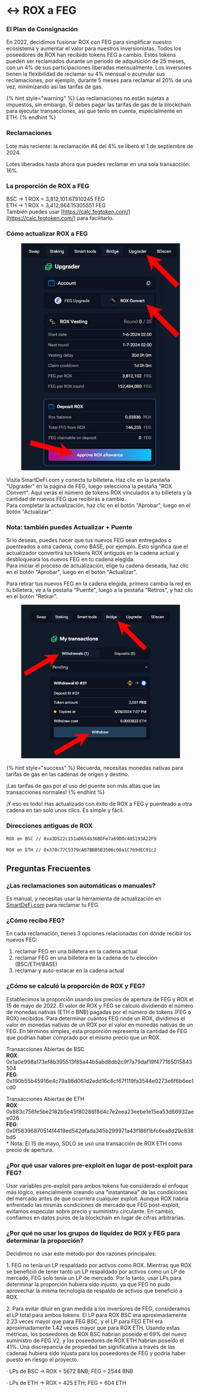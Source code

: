 # ↔️ ROX a FEG

### El Plan de Consignación&#x20;

En 2022, decidimos fusionar ROX con FEG para simplificar nuestro ecosistema y aumentar el valor para nuestros inversionistas. Todos los poseedores de ROX han recibido tokens FEG a cambio. Estos tokens pueden ser reclamados durante un período de adquisición de 25 meses, con un 4% de sus participaciones liberadas mensualmente. Los inversores tienen la flexibilidad de reclamar su 4% mensual o acumular sus reclamaciones, por ejemplo, durante 5 meses para reclamar el 20% de una vez, minimizando así las tarifas de gas.

{% hint style="warning" %}
Las reclamaciones no están sujetas a impuestos, sin embargo, SÍ debes pagar las tarifas de gas de la blockchain para ejecutar transacciones, así que tenlo en cuenta, especialmente en ETH.
{% endhint %}

### Reclamaciones

Lote más reciente: la reclamación #4 del 4% se liberó el 1 de septiembre de 2024.

Lotes liberados hasta ahora que puedes reclamar en una sola transacción: 16%.

### La proporción de ROX a FEG&#x20;

BSC → 1 ROX = 3,812,101.67910245 FEG\
ETH → 1 ROX = 3,412,864.15305551 FEG\
También puedes usar [https://calc.fegtoken.com/](https://calc.fegtoken.com/) para facilitarlo.

### Cómo actualizar ROX a FEG

<figure><img src="../../.gitbook/assets/ROX to FEG.jpg" alt=""><figcaption></figcaption></figure>

Visita SmartDeFi.com y conecta tu billetera. Haz clic en la pestaña "Upgrader" en la página de FEG, luego selecciona la pestaña "ROX Convert". Aquí verás el número de tokens ROX vinculados a tu billetera y la cantidad de nuevos FEG que recibirás a cambio.\
Para completar la actualización, haz clic en el botón "Aprobar", luego en el botón "Actualizar".

### Nota: también puedes Actualizar + Puente

Si lo deseas, puedes hacer que tus nuevos FEG sean entregados o puenteados a otra cadena, como BASE, por ejemplo. Esto significa que el actualizador convertirá tus tokens ROX antiguos en la cadena actual y desbloqueará los nuevos FEG en tu cadena elegida.\
Para iniciar el proceso de actualización, elige tu cadena deseada, haz clic en el botón "Aprobar", luego en el botón "Actualizar".

Para retirar tus nuevos FEG en la cadena elegida, primero cambia la red en tu billetera, ve a la pestaña "Puente", luego a la pestaña "Retiros", y haz clic en el botón "Retirar".

<figure><img src="../../.gitbook/assets/withdraw upgraded FEG.jpg" alt=""><figcaption></figcaption></figure>

{% hint style="success" %}
Recuerda, necesitas monedas nativas para tarifas de gas en las cadenas de origen y destino.

¡Las tarifas de gas por el uso del puente son más altas que las transacciones normales!
{% endhint %}

¡Y eso es todo! Has actualizado con éxito de ROX a FEG y puenteado a otra cadena en tan solo unos clics. Es simple y fácil.

### Direcciones antiguas de ROX

```
ROX on BSC // 0xa3D522c151aD654b36BDFe7a69D0c405193A22F9
```

```
ROX on ETH // 0x378c77C5379cA07BBB5B3506c08a1C769dEC91c2
```

## Preguntas Frecuentes

### ¿Las reclamaciones son automáticas o manuales?

Es manual, y necesitas usar la herramienta de actualización en [SmartDeFi.com](https://smartdefi.com) para reclamar tu FEG.

### ¿Cómo recibo FEG?

En cada reclamación, tienes 3 opciones relacionadas con dónde recibir los nuevos FEG:

1. reclamar FEG en una billetera en la cadena actual
2. reclamar FEG en una billetera en la cadena de tu elección (BSC/ETH/BASE)
3. reclamar y auto-estacar en la cadena actual

### ¿Cómo se calculó la proporción de ROX y FEG?

Establecimos la proporción usando los precios de apertura de FEG y ROX el 15 de mayo de 2022. El valor de ROX y FEG se calculó dividiendo el número de monedas nativas (ETH o BNB) pagadas por el número de tokens (FEG o ROX) recibidos. Para determinar cuántos FEG rinde un ROX, dividimos el valor en monedas nativas de un ROX por el valor en monedas nativas de un FEG. En términos simples, esta proporción representa la cantidad de FEG que podrías haber comprado por el mismo precio que un ROX.

Transacciones Abiertas de BSC\
**ROX**: 0x1a0e998a173ef8b395513f85a44b5abd8db2c9f7a79daf19f477165015843504\
**FEG**: 0x190b55b45916e4c79a98d061d2edd16c8cf67f119fa3544e0273e6f6b6ee1cd0

Transacciones Abiertas de ETH\
**ROX**: 0x883c756fe5be2182b5e45f80286f8d4c7e2eea23eebe1e15ea53d66932aee026\
**FEG**: 0x0f58396870514f4419ed542dfada345b299971a43f186f1bfc6ea8d29c838bd5\
\* Nota: El 15 de mayo, SOLO se usó una transacción de ROX ETH como precio de apertura.

### ¿Por qué usar valores pre-exploit en lugar de post-exploit para FEG?

Usar variables pre-exploit para ambos tokens fue considerado el enfoque más lógico, esencialmente creando una "instantánea" de las condiciones del mercado antes de que ocurriera cualquier exploit. Aunque ROX habría enfrentado las mismas condiciones de mercado que FEG post-exploit, evitamos especular sobre precio y suministro circulante. En cambio, confiamos en datos puros de la blockchain en lugar de cifras arbitrarias.

### ¿Por qué no usar los grupos de liquidez de ROX y FEG para determinar la proporción?

Decidimos no usar este método por dos razones principales:

1\. FEG no tenía un LP respaldado por activos como ROX. Mientras que ROX se benefició de tener tanto un LP respaldado por activos como un LP de mercado, FEG solo tenía un LP de mercado. Por lo tanto, usar LPs para determinar la proporción hubiera sido injusto, ya que FEG no pudo aprovechar la misma tecnología de respaldo de activos que benefició a ROX.

2\. Para evitar diluir en gran medida a los inversores de FEG, consideramos el LP total para ambos tokens. El LP para ROX BSC era aproximadamente 2.23 veces mayor que para FEG BSC, y el LP para FEG ETH era aproximadamente 1.42 veces mayor que para ROX ETH. Usando estas métricas, los poseedores de ROX BSC habrían poseído el 69% del nuevo suministro de FEG V2, y los poseedores de ROX ETH habrían poseído el 41%. Una discrepancia de propiedad tan significativa a través de las cadenas hubiera sido injusta para los poseedores de FEG y podría haber puesto en riesgo el proyecto.

· LPs de BSC → ROX = 5672 BNB; FEG = 2544 BNB

· LPs de ETH → ROX = 425 ETH; FEG = 604 ETH